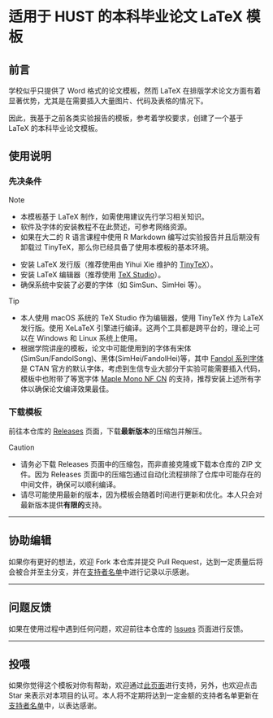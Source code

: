 # 适用于 HUST 的本科毕业论文 LaTeX 模板

## 前言

学校似乎只提供了 Word 格式的论文模板，然而 LaTeX 在排版学术论文方面有着显著优势，尤其是在需要插入大量图片、代码及表格的情况下。

因此，我基于之前各类实验报告的模板，参考着学校要求，创建了一个基于 LaTeX 的本科毕业论文模板。

## 使用说明

### 先决条件

> [!NOTE]
> - 本模板基于 LaTeX 制作，如需使用建议先行学习相关知识。
> - 软件及字体的安装教程不在此赘述，可参考网络资源。
> - 如果在大二的 R 语言课程中使用 R Markdown 编写过实验报告并且后期没有卸载过 TinyTeX，那么你已经具备了使用本模板的基本环境。

- 安装 LaTeX 发行版（推荐使用由 Yihui Xie 维护的 [TinyTeX](https://yihui.org/tinytex/)）。
- 安装 LaTeX 编辑器（推荐使用 [TeX Studio](https://www.texstudio.org/)）。
- 确保系统中安装了必要的字体（如 SimSun、SimHei 等）。

> [!TIP]
> - 本人使用 macOS 系统的 TeX Studio 作为编辑器，使用 TinyTeX 作为 LaTeX 发行版。使用 XeLaTeX 引擎进行编译。这两个工具都是跨平台的，理论上可以在 Windows 和 Linux 系统上使用。
> - 根据学院讲座的模板，论文中可能使用到的字体有宋体(SimSun/FandolSong)、黑体(SimHei/FandolHei)等，其中 [Fandol 系列字体](https://ctan.org/tex-archive/fonts/fandol)是 CTAN 官方的默认字体，考虑到生信专业大部分干实验可能需要插入代码，模板中也附带了等宽字体 [Maple Mono NF CN](https://github.com/Subframe7536/maple-font) 的支持，推荐安装上述所有字体以确保论文编译效果最佳。

### 下载模板

前往本仓库的 [Releases](https://github.com/Lucas04-nhr/HUST-GP-template/releases) 页面，下载**最新版本**的压缩包并解压。

> [!CAUTION]
> - 请务必下载 Releases 页面中的压缩包，而非直接克隆或下载本仓库的 ZIP 文件。因为 Releases 页面中的压缩包通过自动化流程排除了仓库中可能存在的中间文件，确保可以顺利编译。
> - 请尽可能使用最新的版本，因为模板会随着时间进行更新和优化。本人只会对最新版本提供**有限的**支持。


---

## 协助编辑

如果你有更好的想法，欢迎 Fork 本仓库并提交 Pull Request，达到一定质量后将会被合并至主分支，并在[支持者名单](SUPPORTERS.md)中进行记录以示感谢。

---

## 问题反馈

如果在使用过程中遇到任何问题，欢迎前往本仓库的 [Issues](https://github.com/Lucas04-nhr/HUST-GP-template/issues) 页面进行反馈。

---

## 投喂

如果你觉得这个模板对你有帮助，欢迎通过[此页面](https://github.com/Lucas04-nhr#-support-me)进行支持，另外，也欢迎点击 Star 来表示对本项目的认可。本人将不定期将达到一定金额的支持者名单更新在[支持者名单](SUPPORTERS.md)中，以表达感谢。